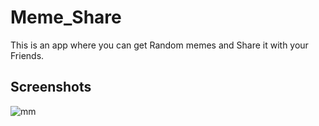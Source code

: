 # Meme_Share

This is an app where you can get Random memes and Share it with your Friends.

## Screenshots

![mm](https://user-images.githubusercontent.com/56679221/98383502-939f8e00-2072-11eb-9b5f-3b6692e4092f.jpeg)
